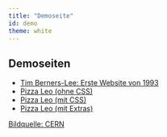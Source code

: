 ```yaml
---
title: "Demoseite"
id: demo
theme: white
---
```

## Demoseiten

<ul>
    <li><a href="www.html" target="_blank" rel="noreferrer" class="demo">Tim Berners-Lee: Erste Website von 1993</a></li>
    <li><a href="pizza/quattro-stagioni.html" target="_blank" rel="noreferrer" class="demo">Pizza Leo (ohne CSS)</a></li>
    <li><a href="pizza/quattro-stagioni-css.html" target="_blank" rel="noreferrer" class="demo">Pizza Leo (mit CSS)</a></li>
    <li><a href="pizza/quattro-stagioni-extras.html" target="_blank" rel="noreferrer" class="demo">Pizza Leo (mit Extras)</a></li>
</ul>

<a href="https://cds.cern.ch/images/CERN-GE-9407011-31" target="_blank" rel="noreferrer" class="credit">Bildquelle: CERN</a>
